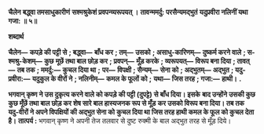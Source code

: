 **चैलेन बद्ध्वा तमसाधुकारीणं** **सश्मश्रुकेशं प्रवपन्व्यरूपयत् ।** **तावन्ममर्दु: परसैन्यमद्भुतं** **यदुप्रवीरा नलिनीं यथा गजा: ॥ ५॥** 

**शब्दार्थ** 

**चैलेन—** **कपड़े की पट्टी से** **; बद्ध्वा—** **बाँध कर** **; तम्—** **उसको** **; असाधु-कारिणम्—** **दुष्कर्म करने वाले** **; स-श्मश्रु-केशम्—** **कुछ** **मूछें तथा बाल छोड़ कर** **; प्रवपन्—** **मूँड़ करके** **; व्यरूपयत्—** **विरूप बना दिया** **; तावत्—** **तब तक** **; ममर्दु:—** **कुचल दिया था** **;** **पर—** **विपक्षी** **; सैन्यम्—** **सेना को** **; अद्भुतम्—** **अद्भुत** **; यदु-प्रवीरा:—** **यदुकुल के वीरों ने** **; नलिनीम्—** **कमल के फूलों को** **;** **यथा—** **जिस तरह** **; गजा:—** **हाथी।** **.** 

**भगवान् कृष्ण ने उस दुकृत्य करने वाले को कपड़े की पट्टी (दुपट्टे) से बाँध दिया। इसके** **बाद उन्होंने उसकी कुछ कुछ मूँछें तथा बाल छोड़ कर शेष सारे बाल हास्यजनक रूप से मूँड़** **कर उसको विरूप बना दिया। तब तक यदु-वीरों ने अपने विपक्षियों की अद्भुत सेना को** **कुचल दिया था जिस तरह हाथी कमल के फूल को कुचल देता है।** **तात्पर्य :** भगवान् कृष्ण ने अपनी तेज तलवार से दुष्ट रुक्मी के बाल अद्भुत तरह से मूँड़ दिये।  